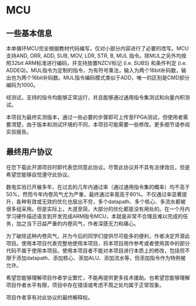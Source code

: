 # MCU

## 一些基本信息

本单循环MCU完全根据教材代码编写，仅对小部分内容进行了必要的改写。MCU支持AND, ORR, ADD, SUB, MOV, LDR, STR, B, MUL 指令。除MUL之另外均按照32bit ARM标准进行编码，并支持放置NZCV标记 (i.e. SUBS) 和条件判定 (i.e. ADDEQ)。MUL指令为定制的指令，为有符号乘法，输入为两个16bit补码数，输出也为两个16bit补码数。MUL指令编码模式类似于ADD，唯一的区别是CMD部分编码为1000。

经测试，支持的指令均能够正常运行，并且能够通过通用指令集测试和向量内积测试。

本项目为最终实测版本，通过一些必要的步骤即可上传至FPGA测试，但使用者需要清楚，由于版本和测试环境的不同，本项目可能需要一些修改。更多细节请参阅实验报告。

## 最终用户协议

在您下载此开源项目时即代表您同意此协议。尽管此协议并不具有法律效应，但是希望您能够自觉遵守此协议。

数电实验已开展多年，在过去的几年内通过率（通过通用指令集的概率）均不高于50%，然而今年内卷风气尤为严重，最终通过率竟高于80%。不仅通过率显著提升，各种有效或无效的优化也层出不穷，多个datapath、多个核心、多流水都被很多组采用。但是实际上，大道至简，大部分的优化都是没有用处的。在一个月内学习硬件描述语言到开发完成ARM指令MCU，本就是非常不合理且难以完成的任务，加之当下日益严重的内卷风气，作者深感无力和痛心。

为了破除这种内卷风气，并为今后的同学们提供尽可能多的便利，作者决定开源此项目。使用本项目代表完整地使用本项目，将本项目用作参考或者使用其中的部分代码不属于使用本项目。使用本项目者不能对本项目进行本质上的修改，包括但不限于添加datapath、添加核心、添加ALU、添加流水等，但添加指令作为特例被允许。

希望您能够理解项目作者学业繁忙，不能再提供更多技术援助。也希望您能够理解项目作者水平有限，项目中存在错误或考虑不周之处均属于正常现象。

项目作者享有对此协议的最终解释权。
